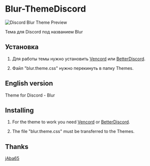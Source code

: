 # Blur-ThemeDiscord
![Discord Blur Theme Preview]([https://so1ta.github.io/Images/blur-theme.gif](https://media4.giphy.com/media/v1.Y2lkPTc5MGI3NjExbDR5cmR6ZjYydWxtYmpwc3pwOHBkNmZjbnRldHAxYzQxZDNsbmw1dSZlcD12MV9pbnRlcm5hbF9naWZfYnlfaWQmY3Q9Zw/3ov9jWPi1AH2XUfI6Q/giphy.gif))

Тема для Discord под названием Blur

## Установка

1. Для работы темы нужно установить [Vencord](https://vencord.dev/) или [BetterDiscord](https://betterdiscord.app/themes).

2. Файл "blur.theme.css" нужно перекинуть в папку Themes.

## English version

Theme for Discord - Blur

## Installing

1. For the theme to work you need [Vencord](https://vencord.dev/) or [BetterDiscord](https://betterdiscord.app/themes).

2. The file "blur.theme.css" must be transferred to the Themes.

## Thanks

[jAba65](https://github.com/jAba65)

